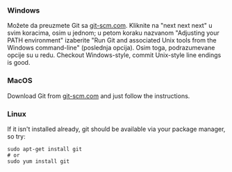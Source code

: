 ### Windows

Možete da preuzmete Git sa [git-scm.com](http://git-scm.com/). Kliknite na "next next next" u svim koracima, osim u jednom; u petom koraku nazvanom "Adjusting your PATH environment" izaberite "Run Git and associated Unix tools from the Windows command-line" (poslednja opcija). Osim toga, podrazumevane opcije su u redu. Checkout Windows-style, commit Unix-style line endings is good.

### MacOS

Download Git from [git-scm.com](http://git-scm.com/) and just follow the instructions.

### Linux

If it isn't installed already, git should be available via your package manager, so try:

    sudo apt-get install git
    # or
    sudo yum install git